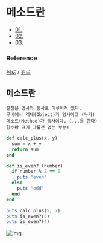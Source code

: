 # 메소드란
* [01. ](#1)
* [02. ](#2)
* [03. ](#3)

### Reference
[뒤로](../README.md) / [위로](#컨탠츠-제목)

## 메소드란
    문장은 명사와 동사로 이루어져 있다.
    루비에서 객체(Object)가 명사이고 (누가)
    메소드(Method)가 동사이다. (...을 한다)
    함수랑 크게 다를건 없는 부분!

```ruby
def calc_plus(x, y)
  sum = x + y
  return sum
end

def is_even? (number)
  if number % 2 == 0
    puts "even"
  else
    puts "odd"
  end
end

puts calc_plus(5, 7)
puts is_even?(5)
puts is_even?(4)
```
![img](https://user-images.githubusercontent.com/22822369/186435726-b893d4ea-a9c2-4812-a6f1-5a4b3d9769ea.png)
